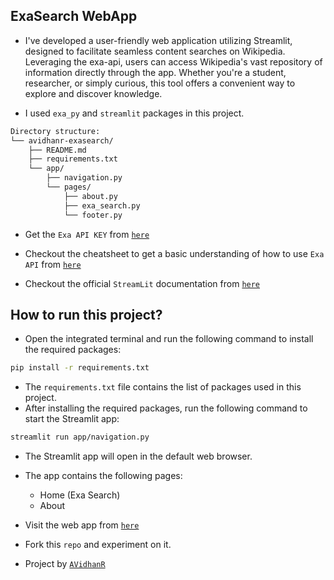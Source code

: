 ## ExaSearch WebApp
- I've developed a user-friendly web application utilizing Streamlit, designed to facilitate seamless content searches on Wikipedia. Leveraging the exa-api, users can access Wikipedia's vast repository of information directly through the app. Whether you're a student, researcher, or simply curious, this tool offers a convenient way to explore and discover knowledge.

- I used `exa_py` and `streamlit` packages in this project.

```txt
Directory structure:
└── avidhanr-exasearch/
    ├── README.md
    ├── requirements.txt
    └── app/
        ├── navigation.py
        └── pages/
            ├── about.py
            ├── exa_search.py
            └── footer.py
```

- Get the `Exa API KEY` from [`here`](https://dashboard.exa.ai/api-keys)

- Checkout the cheatsheet to get a basic understanding of how to use `Exa API` from [`here`](https://docs.exa.ai/reference/cheat-sheet)

- Checkout the official `StreamLit` documentation from [`here`](https://docs.streamlit.io/get-started)

## How to run this project?

- Open the integrated terminal and run the following command to install the required packages:

```bash
pip install -r requirements.txt
```

- The `requirements.txt` file contains the list of packages used in this project.
- After installing the required packages, run the following command to start the Streamlit app:

```bash
streamlit run app/navigation.py
```

- The Streamlit app will open in the default web browser.
- The app contains the following pages:

  - Home (Exa Search)
  - About

- Visit the web app from [`here`](https://exa-search-web.streamlit.app/)
- Fork this `repo` and experiment on it.
- Project by [`AVidhanR`](https://linktr.ee/itsvidhanreddy)
